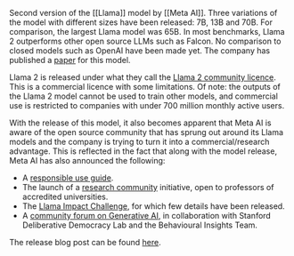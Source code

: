 Second version of the [[Llama]] model by [[Meta AI]]. Three variations of the model with different sizes have been released: 7B, 13B and 70B. For comparison, the largest Llama model was 65B. In most benchmarks, Llama 2 outperforms other open source LLMs such as Falcon. No comparison to closed models such as OpenAI have been made yet. The company has published a [paper](https://scontent-lhr8-2.xx.fbcdn.net/v/t39.2365-6/10000000_663429262362723_1696968207443577320_n.pdf?_nc_cat=101&ccb=1-7&_nc_sid=3c67a6&_nc_ohc=5ol-jUSglG4AX_z1Kjr&_nc_ht=scontent-lhr8-2.xx&oh=00_AfAVDBJG5pCYd7itv9xYwq37oSonlORdgAw-pLUr-gfihg&oe=64BBB691) for this model.

Llama 2 is released under what they call the [Llama 2 community licence](https://github.com/facebookresearch/llama/blob/main/LICENSE). This is a commercial licence with some limitations. Of note: the outputs of the Llama 2 model cannot be used to train other models, and commercial use is restricted to companies with under 700 million monthly active users.

With the release of this model, it also becomes apparent that Meta AI is aware of the open source community that has sprung out around its Llama models and the company is trying to turn it into a commercial/research advantage. This is reflected in the fact that along with the model release, Meta AI has also announced the following:

- A [responsible use guide](https://scontent-sjc3-1.xx.fbcdn.net/v/t39.8562-6/361643215_1004219997281331_6332933766797859993_n.pdf?_nc_cat=111&ccb=1-7&_nc_sid=ae5e01&_nc_ohc=4bD2ixIWrlEAX9z_dvZ&_nc_ht=scontent-sjc3-1.xx&oh=00_AfBBl2AGeJzsQOpLEjO849AHIZ1P1MY68TTXBwcMwrybtQ&oe=64BB0C07).
- The launch of a [research community](https://ai.meta.com/llama/open-innovation-ai-research-community/) initiative, open to professors of accredited universities.
- The [Llama Impact Challenge](https://ai.meta.com/llama/llama-impact-challenge/), for which few details have been released.
- A [community forum on Generative AI](https://about.fb.com/news/2023/06/generative-ai-community-forum/), in collaboration with Stanford Deliberative Democracy Lab and the Behavioural Insights Team.

The release blog post can be found [here](https://ai.meta.com/llama/).